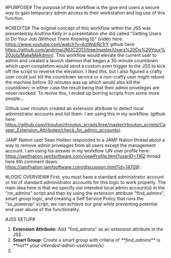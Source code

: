 #PURPOSE#
The purpose of this workflow is the give end users a secure way to gain temporary admin access to their workstation and log use of this function.

#CREDITS#
The original concept of this workflow within the JSS was presented by Andrina Kelly in a presentation she did called "Getting Users to Do Your Job (Without Them Knowing It)" (video here: https://www.youtube.com/watch?v=AzlWdrRc1rY github here: https://github.com/andrina/JNUC2013/tree/master/Users%20Do%20Your%20Job/MakeMeAdmin). This workflow would elevate the current user to admin and created a launch daemon that began a 30-minute countdown which upon completion would send a custom even trigger to the JSS to kick off the script to reverse the elevation. I liked this, but I also figured a crafty user could just kill the countdown service or a non-crafty user might reboot the machine before 30 minutes was up which would also kill the countdown; in either case the result being that their admin priveleges are never revoked. To reolve this, I ended up borring scripts from some more people...

Github user rtrouton created an extension attribute to detect local administrator accounts and list them. I am using this in my workflow. (github here: https://github.com/rtrouton/rtrouton_scripts/tree/master/rtrouton_scripts/Casper_Extension_Attributes/check_for_admin_accounts).

JAMF Nation user Sean Holden responded to a JAMF Nation thread about a way to remove admin privelages from all users except the management account. I am using his answer in my workflow (JN user profile here: https://jamfnation.jamfsoftware.com/viewProfile.html?userID=1162 thread here 6th comment down: https://jamfnation.jamfsoftware.com/discussion.html?id=14709).


#LOGIC OVERVIEW#
First, you must have a standard administrator account or list of standard administrator accounts for this logic to work properly. The main idea here is that we specify our intended local admin account(s) in the "rm_admins" script and then by using the extension attribute "find_admins", smart group logic, and creating a Self Service Policy that runs the "ss_powerup" script; we can achieve our goal while preventing potential end user abuse of the functionality.

#JSS SETUP#
1. **Extension Attribute:** Add "find_admins" as an extension attribute in the JSS.
2. **Smart Group:** Create a smart group with criteria of _**find_admins_** is _**not_** *your-intended-admin-username(s)*
3. 
